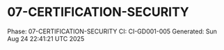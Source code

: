 # 07-CERTIFICATION-SECURITY
Phase: 07-CERTIFICATION-SECURITY
CI: CI-GD001-005
Generated: Sun Aug 24 22:41:21 UTC 2025
